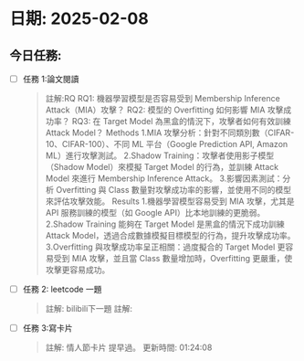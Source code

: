 # 日期: 2025-02-08
## 今日任務:
- [ ] 任務 1:論文閱讀
  > 註解:RQ
RQ1: 機器學習模型是否容易受到 Membership Inference Attack（MIA）攻擊？
RQ2: 模型的 Overfitting 如何影響 MIA 攻擊成功率？
RQ3: 在 Target Model 為黑盒的情況下，攻擊者如何有效訓練 Attack Model？
  > Methods
1.MIA 攻擊分析：針對不同類別數（CIFAR-10、CIFAR-100）、不同 ML 平台（Google Prediction API, Amazon ML）進行攻擊測試。
2.Shadow Training：攻擊者使用影子模型（Shadow Model）來模擬 Target Model 的行為，並訓練 Attack Model 來進行 Membership Inference Attack。
3.影響因素測試：分析 Overfitting 與 Class 數量對攻擊成功率的影響，並使用不同的模型來評估攻擊效能。
  > Results
1.機器學習模型容易受到 MIA 攻擊，尤其是 API 服務訓練的模型（如 Google API）比本地訓練的更脆弱。
2.Shadow Training 能夠在 Target Model 是黑盒的情況下成功訓練 Attack Model，透過合成數據模擬目標模型的行為，提升攻擊成功率。
3.Overfitting 與攻擊成功率呈正相關：過度擬合的 Target Model 更容易受到 MIA 攻擊，並且當 Class 數量增加時，Overfitting 更嚴重，使攻擊更容易成功。
- [ ] 任務 2: leetcode 一題
  > 註解: bilibili下一題
  > 註解: 
- [ ] 任務 3:寫卡片
  > 註解: 情人節卡片 提早過。
更新時間: 01:24:08
